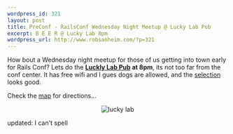 ```yaml
--- 
wordpress_id: 321
layout: post
title: PreConf - RailsConf Wednesday Night Meetup @ Lucky Lab Pub
excerpt: B E E R @ Lucky Lab 8pm
wordpress_url: http://www.robsanheim.com/?p=321
---
```

How bout a Wednesday night meetup for those of us getting into town early for Rails Conf?  Lets do the <strong><a href="http://www.luckylab.com/">Luckly Lab Pub</a> at 8pm</strong>, its not too far from the conf center.  It has free wifi and I gues dogs are allowed, and the <a href="http://www.luckylab.com/html/ales.html">selection</a> looks good.

Check the <a href="http://www.robsanheim.com/2007/05/11/railsconf-2007-google-map/">map</a> for directions...

<div style="text-align:center"><img src="http://www.luckylab.com/images/velvet2.jpg" alt="lucky lab"/></div>

updated: I can't spell
